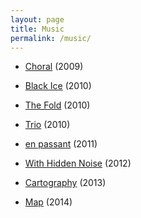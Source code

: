 ```yaml
---
layout: page
title: Music
permalink: /music/
---
```

- [Choral](/choral/) (2009)

- [Black Ice](/black-ice/) (2010)

- [The Fold](/the-fold/) (2010)

- [Trio](/trio/) (2010)

- [en passant](/en-passant/) (2011)

- [With Hidden Noise](/with-hidden-noise/) (2012)

- [Cartography](/cartography/) (2013)

- [Map](/map/) (2014)
